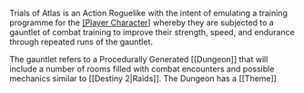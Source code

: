 Trials of Atlas is an Action Roguelike with the intent of emulating a training programme for the [[Player Character]](PC) whereby they are subjected to a gauntlet of combat training to improve their strength, speed, and endurance through repeated runs of the gauntlet.

The gauntlet refers to a Procedurally Generated [[Dungeon]] that will include a number of rooms filled with combat encounters and possible mechanics similar to [[Destiny 2|Raids]].
The Dungeon has a [[Theme]]